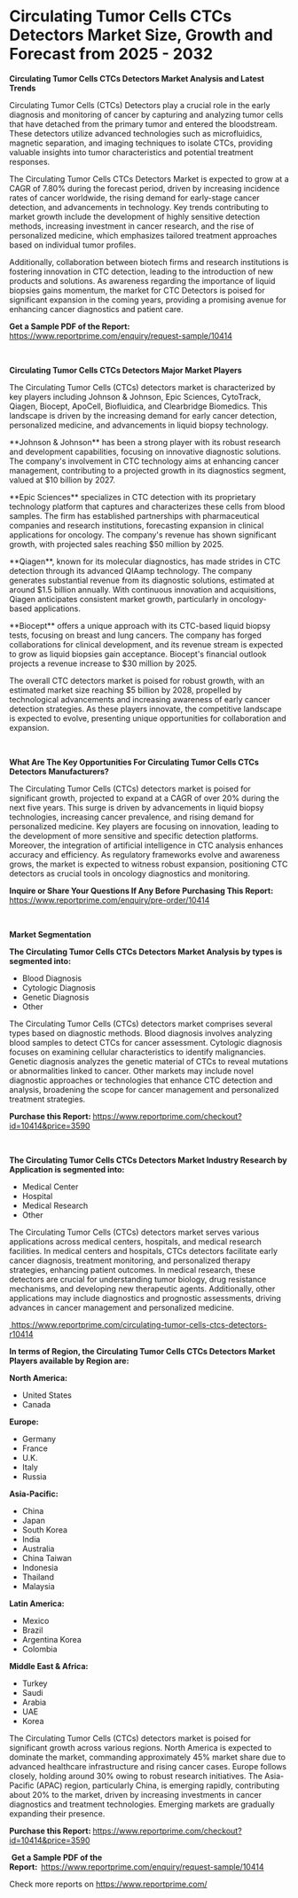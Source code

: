 <p><h1>Circulating Tumor Cells CTCs Detectors Market Size, Growth and Forecast from 2025 - 2032</h1></p><p><strong>Circulating Tumor Cells CTCs Detectors Market Analysis and Latest Trends</strong></p>
<p><p>Circulating Tumor Cells (CTCs) Detectors play a crucial role in the early diagnosis and monitoring of cancer by capturing and analyzing tumor cells that have detached from the primary tumor and entered the bloodstream. These detectors utilize advanced technologies such as microfluidics, magnetic separation, and imaging techniques to isolate CTCs, providing valuable insights into tumor characteristics and potential treatment responses.</p><p>The Circulating Tumor Cells CTCs Detectors Market is expected to grow at a CAGR of 7.80% during the forecast period, driven by increasing incidence rates of cancer worldwide, the rising demand for early-stage cancer detection, and advancements in technology. Key trends contributing to market growth include the development of highly sensitive detection methods, increasing investment in cancer research, and the rise of personalized medicine, which emphasizes tailored treatment approaches based on individual tumor profiles.</p><p>Additionally, collaboration between biotech firms and research institutions is fostering innovation in CTC detection, leading to the introduction of new products and solutions. As awareness regarding the importance of liquid biopsies gains momentum, the market for CTC Detectors is poised for significant expansion in the coming years, providing a promising avenue for enhancing cancer diagnostics and patient care.</p></p>
<p><strong>Get a Sample PDF of the Report:&nbsp;</strong> <a href="https://www.reportprime.com/enquiry/request-sample/10414?utm_campaign=3043&utm_medium=2&utm_source=Github&utm_content=ia&utm_term=20032025&utm_id=circulating-tumor-cells-ctcs-detectors">https://www.reportprime.com/enquiry/request-sample/10414</a></p>
<p>&nbsp;</p>
<p><strong>Circulating Tumor Cells CTCs Detectors Major Market Players</strong></p>
<p><p>The Circulating Tumor Cells (CTCs) detectors market is characterized by key players including Johnson & Johnson, Epic Sciences, CytoTrack, Qiagen, Biocept, ApoCell, Biofluidica, and Clearbridge Biomedics. This landscape is driven by the increasing demand for early cancer detection, personalized medicine, and advancements in liquid biopsy technology.</p><p>**Johnson & Johnson** has been a strong player with its robust research and development capabilities, focusing on innovative diagnostic solutions. The company's involvement in CTC technology aims at enhancing cancer management, contributing to a projected growth in its diagnostics segment, valued at $10 billion by 2027.</p><p>**Epic Sciences** specializes in CTC detection with its proprietary technology platform that captures and characterizes these cells from blood samples. The firm has established partnerships with pharmaceutical companies and research institutions, forecasting expansion in clinical applications for oncology. The company's revenue has shown significant growth, with projected sales reaching $50 million by 2025.</p><p>**Qiagen**, known for its molecular diagnostics, has made strides in CTC detection through its advanced QIAamp technology. The company generates substantial revenue from its diagnostic solutions, estimated at around $1.5 billion annually. With continuous innovation and acquisitions, Qiagen anticipates consistent market growth, particularly in oncology-based applications.</p><p>**Biocept** offers a unique approach with its CTC-based liquid biopsy tests, focusing on breast and lung cancers. The company has forged collaborations for clinical development, and its revenue stream is expected to grow as liquid biopsies gain acceptance. Biocept's financial outlook projects a revenue increase to $30 million by 2025.</p><p>The overall CTC detectors market is poised for robust growth, with an estimated market size reaching $5 billion by 2028, propelled by technological advancements and increasing awareness of early cancer detection strategies. As these players innovate, the competitive landscape is expected to evolve, presenting unique opportunities for collaboration and expansion.</p></p>
<p>&nbsp;</p>
<p><strong>What Are The Key Opportunities For Circulating Tumor Cells CTCs Detectors Manufacturers?</strong></p>
<p><p>The Circulating Tumor Cells (CTCs) detectors market is poised for significant growth, projected to expand at a CAGR of over 20% during the next five years. This surge is driven by advancements in liquid biopsy technologies, increasing cancer prevalence, and rising demand for personalized medicine. Key players are focusing on innovation, leading to the development of more sensitive and specific detection platforms. Moreover, the integration of artificial intelligence in CTC analysis enhances accuracy and efficiency. As regulatory frameworks evolve and awareness grows, the market is expected to witness robust expansion, positioning CTC detectors as crucial tools in oncology diagnostics and monitoring.</p></p>
<p><strong>Inquire or Share Your Questions If Any Before Purchasing This Report:</strong> <a href="https://www.reportprime.com/enquiry/pre-order/10414?utm_campaign=3043&utm_medium=2&utm_source=Github&utm_content=ia&utm_term=20032025&utm_id=circulating-tumor-cells-ctcs-detectors">https://www.reportprime.com/enquiry/pre-order/10414</a></p>
<p>&nbsp;</p>
<p><strong>Market Segmentation</strong></p>
<p><strong>The Circulating Tumor Cells CTCs Detectors Market Analysis by types is segmented into:</strong></p>
<p><ul><li>Blood Diagnosis</li><li>Cytologic Diagnosis</li><li>Genetic Diagnosis</li><li>Other</li></ul></p>
<p><p>The Circulating Tumor Cells (CTCs) detectors market comprises several types based on diagnostic methods. Blood diagnosis involves analyzing blood samples to detect CTCs for cancer assessment. Cytologic diagnosis focuses on examining cellular characteristics to identify malignancies. Genetic diagnosis analyzes the genetic material of CTCs to reveal mutations or abnormalities linked to cancer. Other markets may include novel diagnostic approaches or technologies that enhance CTC detection and analysis, broadening the scope for cancer management and personalized treatment strategies.</p></p>
<p><strong>Purchase this Report:&nbsp;</strong><a href="https://www.reportprime.com/checkout?id=10414&price=3590&utm_campaign=3043&utm_medium=2&utm_source=Github&utm_content=ia&utm_term=20032025&utm_id=circulating-tumor-cells-ctcs-detectors">https://www.reportprime.com/checkout?id=10414&price=3590</a></p>
<p>&nbsp;</p>
<p><strong>The Circulating Tumor Cells CTCs Detectors Market Industry Research by Application is segmented into:</strong></p>
<p><ul><li>Medical Center</li><li>Hospital</li><li>Medical Research</li><li>Other</li></ul></p>
<p><p>The Circulating Tumor Cells (CTCs) detectors market serves various applications across medical centers, hospitals, and medical research facilities. In medical centers and hospitals, CTCs detectors facilitate early cancer diagnosis, treatment monitoring, and personalized therapy strategies, enhancing patient outcomes. In medical research, these detectors are crucial for understanding tumor biology, drug resistance mechanisms, and developing new therapeutic agents. Additionally, other applications may include diagnostics and prognostic assessments, driving advances in cancer management and personalized medicine.</p></p>
<p><a href="https://www.reportprime.com/circulating-tumor-cells-ctcs-detectors-r10414?utm_campaign=3043&utm_medium=2&utm_source=Github&utm_content=ia&utm_term=20032025&utm_id=circulating-tumor-cells-ctcs-detectors">&nbsp;https://www.reportprime.com/circulating-tumor-cells-ctcs-detectors-r10414</a></p>
<p><strong>In terms of Region, the Circulating Tumor Cells CTCs Detectors Market Players available by Region are:</strong></p>
<p>
    <p> <strong> North America: </strong>
        <ul>
            <li>United States</li>
            <li>Canada</li>
        </ul>
        </p> 
    <p> <strong> Europe: </strong>
        <ul>
            <li>Germany</li>
            <li>France</li>
            <li>U.K.</li>
            <li>Italy</li>
            <li>Russia</li>
        </ul>
        </p> 
    <p> <strong> Asia-Pacific: </strong>
        <ul>
            <li>China</li>
            <li>Japan</li>
            <li>South Korea</li>
            <li>India</li>
            <li>Australia</li>
            <li>China Taiwan</li>
            <li>Indonesia</li>
            <li>Thailand</li>
            <li>Malaysia</li>
        </ul>
        </p> 
    <p> <strong> Latin America: </strong>
        <ul>
            <li>Mexico</li>
            <li>Brazil</li>
            <li>Argentina Korea</li>
            <li>Colombia</li>
        </ul>
        </p> 
    <p> <strong> Middle East & Africa: </strong>
        <ul>
            <li>Turkey</li>
            <li>Saudi</li>
            <li>Arabia</li>
            <li>UAE</li>
            <li>Korea</li>
        </ul>
    </p>
    </p>
<p><p>The Circulating Tumor Cells (CTCs) detectors market is poised for significant growth across various regions. North America is expected to dominate the market, commanding approximately 45% market share due to advanced healthcare infrastructure and rising cancer cases. Europe follows closely, holding around 30% owing to robust research initiatives. The Asia-Pacific (APAC) region, particularly China, is emerging rapidly, contributing about 20% to the market, driven by increasing investments in cancer diagnostics and treatment technologies. Emerging markets are gradually expanding their presence.</p></p>
<p><strong>Purchase this Report: </strong><a href="https://www.reportprime.com/checkout?id=10414&price=3590&utm_campaign=3043&utm_medium=2&utm_source=Github&utm_content=ia&utm_term=20032025&utm_id=circulating-tumor-cells-ctcs-detectors">https://www.reportprime.com/checkout?id=10414&price=3590</a></p>
<p>&nbsp;<strong>Get a Sample PDF of the Report:&nbsp;&nbsp;</strong><a href="https://www.reportprime.com/enquiry/request-sample/10414?utm_campaign=3043&utm_medium=2&utm_source=Github&utm_content=ia&utm_term=20032025&utm_id=circulating-tumor-cells-ctcs-detectors">https://www.reportprime.com/enquiry/request-sample/10414</a></p>
<p><strong></strong></p>
<p>Check more reports on <a href="https://www.reportprime.com/?utm_campaign=3043&utm_medium=2&utm_source=Github&utm_content=ia&utm_term=20032025&utm_id=circulating-tumor-cells-ctcs-detectors">https://www.reportprime.com/</a></p>